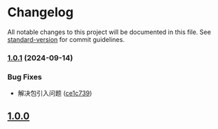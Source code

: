 # Changelog

All notable changes to this project will be documented in this file. See [standard-version](https://github.com/conventional-changelog/standard-version) for commit guidelines.

### [1.0.1](https://github.com/lxjyo/vue-components/compare/v1.0.0...v1.0.1) (2024-09-14)


### Bug Fixes

* 解决包引入问题 ([ce1c739](https://github.com/lxjyo/vue-components/commit/ce1c739afcbe44cecd5e836b11d076787c029326))

## [1.0.0](2024-09-14)
